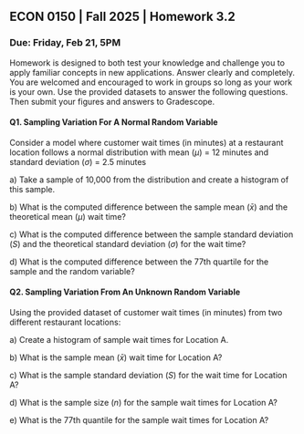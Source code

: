 ## ECON 0150 | Fall 2025 | Homework 3.2

### Due: Friday, Feb 21, 5PM

Homework is designed to both test your knowledge and challenge you to apply familiar concepts in new applications. Answer clearly and completely. You are welcomed and encouraged to work in groups so long as your work is your own. Use the provided datasets to answer the following questions. Then submit your figures and answers to Gradescope.



#### Q1. Sampling Variation For A Normal Random Variable

Consider a model where customer wait times (in minutes) at a restaurant location follows a normal distribution with mean ($\mu$) = 12 minutes and standard deviation ($\sigma$) = 2.5 minutes

a) Take a sample of 10,000 from the distribution and create a histogram of this sample.

b) What is the computed difference between the sample mean ($\bar{x}$) and the theoretical mean ($\mu$) wait time? 

c) What is the computed difference between the sample standard deviation ($S$) and the theoretical standard deviation ($\sigma$) for the wait time?

d) What is the computed difference between the 77th quartile for the sample and the random variable?

#### Q2. Sampling Variation From An Unknown Random Variable

Using the provided dataset of customer wait times (in minutes) from two different restaurant locations:

a) Create a histogram of sample wait times for Location A.

b) What is the sample mean ($\bar{x}$) wait time for Location A?

c) What is the sample standard deviation ($S$) for the wait time for Location A?

d) What is the sample size ($n$) for the sample wait times for Location A?

e) What is the 77th quantile for the sample wait times for Location A?
